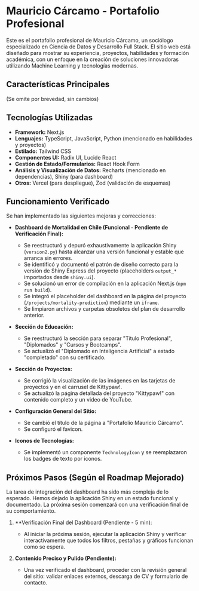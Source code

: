 # Mauricio Cárcamo - Portafolio Profesional

Este es el portafolio profesional de Mauricio Cárcamo, un sociólogo especializado en Ciencia de Datos y Desarrollo Full Stack. El sitio web está diseñado para mostrar su experiencia, proyectos, habilidades y formación académica, con un enfoque en la creación de soluciones innovadoras utilizando Machine Learning y tecnologías modernas.

## Características Principales

(Se omite por brevedad, sin cambios)

## Tecnologías Utilizadas

*   **Framework:** Next.js
*   **Lenguajes:** TypeScript, JavaScript, Python (mencionado en habilidades y proyectos)
*   **Estilado:** Tailwind CSS
*   **Componentes UI:** Radix UI, Lucide React
*   **Gestión de Estado/Formularios:** React Hook Form
*   **Análisis y Visualización de Datos:** Recharts (mencionado en dependencias), Shiny (para dashboard)
*   **Otros:** Vercel (para despliegue), Zod (validación de esquemas)

## Funcionamiento Verificado

Se han implementado las siguientes mejoras y correcciones:

*   **Dashboard de Mortalidad en Chile (Funcional - Pendiente de Verificación Final):**
    *   Se reestructuró y depuró exhaustivamente la aplicación Shiny (`version2.py`) hasta alcanzar una versión funcional y estable que arranca sin errores.
    *   Se identificó y documentó el patrón de diseño correcto para la versión de Shiny Express del proyecto (placeholders `output_*` importados desde `shiny.ui`).
    *   Se solucionó un error de compilación en la aplicación Next.js (`npm run build`).
    *   Se integró el placeholder del dashboard en la página del proyecto (`/projects/mortality-prediction`) mediante un `iframe`.
    *   Se limpiaron archivos y carpetas obsoletos del plan de desarrollo anterior.

*   **Sección de Educación:**
    *   Se reestructuró la sección para separar "Título Profesional", "Diplomados" y "Cursos y Bootcamps".
    *   Se actualizó el "Diplomado en Inteligencia Artificial" a estado "completado" con su certificado.

*   **Sección de Proyectos:**
    *   Se corrigió la visualización de las imágenes en las tarjetas de proyectos y en el carrusel de Kittypaw!.
    *   Se actualizó la página detallada del proyecto "Kittypaw!" con contenido completo y un video de YouTube.

*   **Configuración General del Sitio:**
    *   Se cambió el título de la página a "Portafolio Mauricio Cárcamo".
    *   Se configuró el favicon.

*   **Iconos de Tecnologías:**
    *   Se implementó un componente `TechnologyIcon` y se reemplazaron los badges de texto por iconos.

## Próximos Pasos (Según el Roadmap Mejorado)

La tarea de integración del dashboard ha sido más compleja de lo esperado. Hemos dejado la aplicación Shiny en un estado funcional y documentado. La próxima sesión comenzará con una verificación final de su comportamiento.

1.  **Verificación Final del Dashboard (Pendiente - 5 min):
    *   Al iniciar la próxima sesión, ejecutar la aplicación Shiny y verificar interactivamente que todos los filtros, pestañas y gráficos funcionan como se espera.

2.  **Contenido Preciso y Pulido (Pendiente):**
    *   Una vez verificado el dashboard, proceder con la revisión general del sitio: validar enlaces externos, descarga de CV y formulario de contacto.
